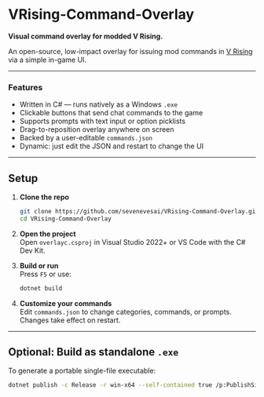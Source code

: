 # VRising-Command-Overlay

**Visual command overlay for modded V Rising.**

An open-source, low-impact overlay for issuing mod commands in [V Rising](https://store.steampowered.com/app/1604030/V_Rising/) via a simple in-game UI.

---

### Features

- Written in C# — runs natively as a Windows `.exe`
- Clickable buttons that send chat commands to the game
- Supports prompts with text input or option picklists
- Drag-to-reposition overlay anywhere on screen
- Backed by a user-editable `commands.json`
- Dynamic: just edit the JSON and restart to change the UI

---

## Setup

1. **Clone the repo**

    ```bash
    git clone https://github.com/sevenevesai/VRising-Command-Overlay.git
    cd VRising-Command-Overlay
    ```

2. **Open the project**  
   Open `overlayc.csproj` in Visual Studio 2022+ or VS Code with the C# Dev Kit.

3. **Build or run**  
   Press `F5` or use:

    ```bash
    dotnet build
    ```

4. **Customize your commands**  
   Edit `commands.json` to change categories, commands, or prompts.  
   Changes take effect on restart.

---

## Optional: Build as standalone `.exe`

To generate a portable single-file executable:

```bash
dotnet publish -c Release -r win-x64 --self-contained true /p:PublishSingleFile=true
